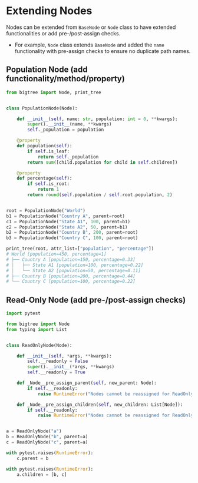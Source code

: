 # Extending Nodes

Nodes can be extended from `BaseNode` or `Node` class to have extended functionalities or add pre-/post-assign checks.
 - For example, `Node` class extends `BaseNode` and added the ``name`` functionality with pre-assign checks to ensure no duplicate path names.

## Population Node (add functionality/method/property)

```python hl_lines="10-20"
from bigtree import Node, print_tree


class PopulationNode(Node):

    def __init__(self, name: str, population: int = 0, **kwargs):
        super().__init__(name, **kwargs)
        self._population = population

    @property
    def population(self):
        if self.is_leaf:
            return self._population
        return sum([child.population for child in self.children])

    @property
    def percentage(self):
        if self.is_root:
            return 1
        return round(self.population / self.root.population, 2)


root = PopulationNode("World")
b1 = PopulationNode("Country A", parent=root)
c1 = PopulationNode("State A1", 100, parent=b1)
c2 = PopulationNode("State A2", 50, parent=b1)
b2 = PopulationNode("Country B", 200, parent=root)
b3 = PopulationNode("Country C", 100, parent=root)

print_tree(root, attr_list=["population", "percentage"])
# World [population=450, percentage=1]
# ├── Country A [population=150, percentage=0.33]
# │   ├── State A1 [population=100, percentage=0.22]
# │   └── State A2 [population=50, percentage=0.11]
# ├── Country B [population=200, percentage=0.44]
# └── Country C [population=100, percentage=0.22]
```

## Read-Only Node (add pre-/post-assign checks)

```python hl_lines="14-20"
import pytest

from bigtree import Node
from typing import List


class ReadOnlyNode(Node):

    def __init__(self, *args, **kwargs):
        self.__readonly = False
        super().__init__(*args, **kwargs)
        self.__readonly = True

    def _Node__pre_assign_parent(self, new_parent: Node):
        if self.__readonly:
            raise RuntimeError("Nodes cannot be reassigned for ReadOnlyNode")

    def _Node__pre_assign_children(self, new_children: List[Node]):
        if self.__readonly:
            raise RuntimeError("Nodes cannot be reassigned for ReadOnlyNode")


a = ReadOnlyNode("a")
b = ReadOnlyNode("b", parent=a)
c = ReadOnlyNode("c", parent=a)

with pytest.raises(RuntimeError):
    c.parent = b

with pytest.raises(RuntimeError):
    a.children = [b, c]
```
